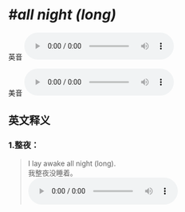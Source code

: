 # ***\#all night (long)*** 
英音
<audio src="./media/all night long1_AAC.aac" controls="controls"></audio>

美音
<audio src="./media/all night long2_AAC.aac" controls="controls"></audio>



  

英文释义
---
### 1.**整夜：**  

 > I lay awake all night (long).  
 > 我整夜没睡着。    
<audio src="./media/I lay awake all night long_AAC.aac" controls="controls"></audio>


